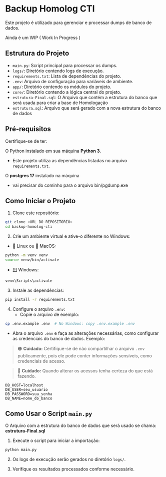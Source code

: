 # Backup Homolog CTI

Este projeto é utilizado para gerenciar e processar dumps de banco de dados.

Ainda é um WIP ( Work In Progress )

## Estrutura do Projeto

- `main.py`: Script principal para processar os dumps.
- `logs/`: Diretório contendo logs de execução.
- `requirements.txt`: Lista de dependências do projeto.
- `.env`: Arquivo de configuração para variáveis de ambiente.
- `app/`: Diretório contendo os módulos do projeto.
- `core/`: Diretório contendo a lógica central do projeto.
- `estrutura-Final.sql`: O Arquivo que contém a estrutura do banco que será usada para criar a base de Homologação
- `estrutura.sql`: Arquivo que será gerado com a nova estrutura do banco de dados

## Pré-requisitos

Certifique-se de ter:

O Python instalado em sua máquina **Python 3**.

- Este projeto utiliza as dependências listadas no arquivo `requirements.txt`.

O **postgres 17** instalado na máquina

- vai precisar do cominho para o arquivo bin/pgdump.exe

## Como Iniciar o Projeto

1. Clone este repositório:

```bash
git clone <URL_DO_REPOSITORIO>
cd backup-homolog-cti
```

2. Crie um ambiente virtual e ative-o diferente no Windows:

- 🐧 Linux ou 🍏 MacOS:

```bash
python -m venv venv
source venv/bin/activate
```

- 🪟 Windows:

```bash
venv\Scripts\activate
```

3. Instale as dependências:

```bash
pip install -r requirements.txt
```

4. Configure o arquivo `.env`:
   - Copie o arquivo de exemplo:

```bash
cp .env.example .env  # No Windows: copy .env.example .env
```

- Abra o arquivo `.env` e faça as alterações necessárias, como configurar as credenciais do banco de dados. Exemplo:

> 🟠 **Cuidado:** Certifique-se de não compartilhar o arquivo `.env` publicamente, pois ele pode conter informações sensíveis, como credenciais de acesso.

> 🔴 **Cuidado:** Quando alterar os acessos tenha certeza do que está fazendo.

```.env
DB_HOST=localhost
DB_USER=seu_usuario
DB_PASSWORD=sua_senha
DB_NAME=nome_do_banco
```

## Como Usar o Script `main.py`

O Arquivo com a estrutura do banco de dados que será usado se chama: **estrutura-Final.sql**

1. Execute o script para iniciar a importação:

```bash
python main.py
```

2. Os logs de execução serão gerados no diretório `logs/`.

3. Verifique os resultados processados conforme necessário.
